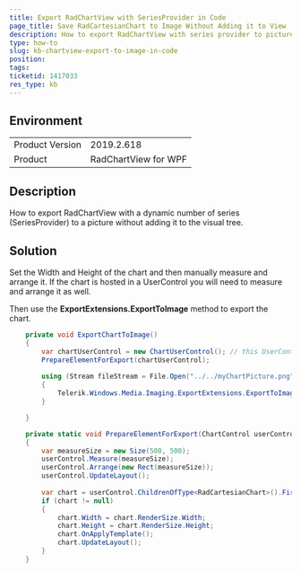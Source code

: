 ```yaml
---
title: Export RadChartView with SeriesProvider in Code
page_title: Save RadCartesianChart to Image Without Adding it to View
description: How to export RadChartView with series provider to picture without adding it to the visual tree.
type: how-to
slug: kb-chartview-export-to-image-in-code
position: 
tags: 
ticketid: 1417033
res_type: kb
---
```


## Environment
<table>
    <tbody>
	    <tr>
	    	<td>Product Version</td>
	    	<td>2019.2.618</td>
	    </tr>
	    <tr>
	    	<td>Product</td>
	    	<td>RadChartView for WPF</td>
	    </tr>
    </tbody>
</table>

## Description

How to export RadChartView with a dynamic number of series (SeriesProvider) to a picture without adding it to the visual tree.

## Solution

Set the Width and Height of the chart and then manually measure and arrange it. If the chart is hosted in a UserControl you will need to measure and arrange it as well.

Then use the __ExportExtensions.ExportToImage__ method to export the chart.


```C#
	private void ExportChartToImage()
	{
		var chartUserControl = new ChartUserControl(); // this UserControl is the view where the RadCartesianChart control is defined.
		PrepareElementForExport(chartUserControl);
		
		using (Stream fileStream = File.Open("../../myChartPicture.png", FileMode.OpenOrCreate))
		{
			Telerik.Windows.Media.Imaging.ExportExtensions.ExportToImage(chartUserControl, fileStream, new PngBitmapEncoder());
		}

	}

	private static void PrepareElementForExport(ChartControl userControl)
	{
		var measureSize = new Size(500, 500);
		userControl.Measure(measureSize);
		userControl.Arrange(new Rect(measureSize));
		userControl.UpdateLayout();
	 
		var chart = userControl.ChildrenOfType<RadCartesianChart>().FirstOrDefault();
		if (chart != null)
		{
			chart.Width = chart.RenderSize.Width;
			chart.Height = chart.RenderSize.Height;
			chart.OnApplyTemplate();
			chart.UpdateLayout();
		}
	}
```